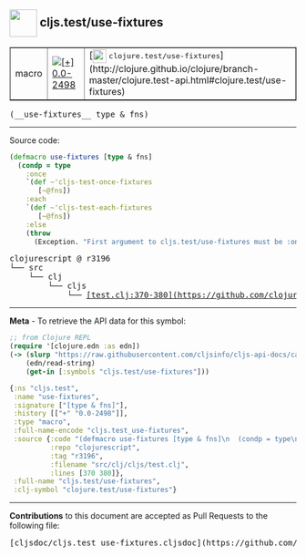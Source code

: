 ## <img width="48px" valign="middle" src="http://i.imgur.com/Hi20huC.png"> cljs.test/use-fixtures

 <table border="1">
<tr>

<td>macro</td>
<td><a href="https://github.com/cljsinfo/cljs-api-docs/tree/0.0-2498"><img valign="middle" alt="[+] 0.0-2498" src="https://img.shields.io/badge/+-0.0--2498-lightgrey.svg"></a> </td>
<td>
[<img height="24px" valign="middle" src="http://i.imgur.com/1GjPKvB.png"> <samp>clojure.test/use-fixtures</samp>](http://clojure.github.io/clojure/branch-master/clojure.test-api.html#clojure.test/use-fixtures)
</td>
</tr>
</table>

 <samp>
(__use-fixtures__ type & fns)<br>
</samp>

---





Source code:

```clj
(defmacro use-fixtures [type & fns]
  (condp = type
    :once
    `(def ~'cljs-test-once-fixtures
       [~@fns])
    :each
    `(def ~'cljs-test-each-fixtures
       [~@fns])
    :else
    (throw
      (Exception. "First argument to cljs.test/use-fixtures must be :once or :each"))))
```

 <pre>
clojurescript @ r3196
└── src
    └── clj
        └── cljs
            └── <ins>[test.clj:370-380](https://github.com/clojure/clojurescript/blob/r3196/src/clj/cljs/test.clj#L370-L380)</ins>
</pre>


---

__Meta__ - To retrieve the API data for this symbol:

```clj
;; from Clojure REPL
(require '[clojure.edn :as edn])
(-> (slurp "https://raw.githubusercontent.com/cljsinfo/cljs-api-docs/catalog/cljs-api.edn")
    (edn/read-string)
    (get-in [:symbols "cljs.test/use-fixtures"]))
```

```clj
{:ns "cljs.test",
 :name "use-fixtures",
 :signature ["[type & fns]"],
 :history [["+" "0.0-2498"]],
 :type "macro",
 :full-name-encode "cljs.test_use-fixtures",
 :source {:code "(defmacro use-fixtures [type & fns]\n  (condp = type\n    :once\n    `(def ~'cljs-test-once-fixtures\n       [~@fns])\n    :each\n    `(def ~'cljs-test-each-fixtures\n       [~@fns])\n    :else\n    (throw\n      (Exception. \"First argument to cljs.test/use-fixtures must be :once or :each\"))))",
          :repo "clojurescript",
          :tag "r3196",
          :filename "src/clj/cljs/test.clj",
          :lines [370 380]},
 :full-name "cljs.test/use-fixtures",
 :clj-symbol "clojure.test/use-fixtures"}

```

---

__Contributions__ to this document are accepted as Pull Requests to the following file:

 <pre>
[cljsdoc/cljs.test_use-fixtures.cljsdoc](https://github.com/cljsinfo/cljs-api-docs/blob/master/cljsdoc/cljs.test_use-fixtures.cljsdoc)
</pre>

